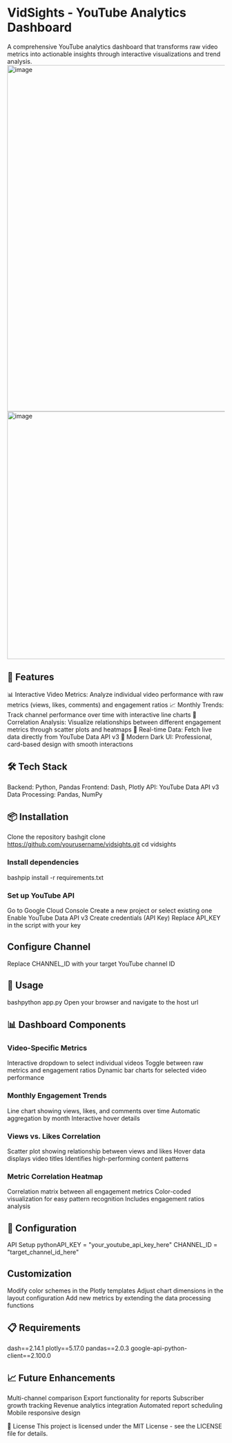 # VidSights - YouTube Analytics Dashboard
A comprehensive YouTube analytics dashboard that transforms raw video metrics into actionable insights through interactive visualizations and trend analysis.
<img width="1881" height="800" alt="image" src="https://github.com/user-attachments/assets/136f46de-75d8-49e8-9694-916e4cb9b592" />
<img width="1884" height="572" alt="image" src="https://github.com/user-attachments/assets/3cac67f3-4e49-43f8-8db4-83a923292039" />

## 🚀 Features
📊 Interactive Video Metrics: Analyze individual video performance with raw metrics (views, likes, comments) and engagement ratios
📈 Monthly Trends: Track channel performance over time with interactive line charts
💙 Correlation Analysis: Visualize relationships between different engagement metrics through scatter plots and heatmaps
🎯 Real-time Data: Fetch live data directly from YouTube Data API v3
🌙 Modern Dark UI: Professional, card-based design with smooth interactions

## 🛠️ Tech Stack
Backend: Python, Pandas
Frontend: Dash, Plotly
API: YouTube Data API v3
Data Processing: Pandas, NumPy

## 📦 Installation
Clone the repository
bashgit clone https://github.com/yourusername/vidsights.git
cd vidsights

### Install dependencies
bashpip install -r requirements.txt

### Set up YouTube API
Go to Google Cloud Console
Create a new project or select existing one
Enable YouTube Data API v3
Create credentials (API Key)
Replace API_KEY in the script with your key


## Configure Channel
Replace CHANNEL_ID with your target YouTube channel ID

## 🚀 Usage
bashpython app.py
Open your browser and navigate to the host url

## 📊 Dashboard Components

### Video-Specific Metrics
Interactive dropdown to select individual videos
Toggle between raw metrics and engagement ratios
Dynamic bar charts for selected video performance

### Monthly Engagement Trends
Line chart showing views, likes, and comments over time
Automatic aggregation by month
Interactive hover details

### Views vs. Likes Correlation
Scatter plot showing relationship between views and likes
Hover data displays video titles
Identifies high-performing content patterns

### Metric Correlation Heatmap
Correlation matrix between all engagement metrics
Color-coded visualization for easy pattern recognition
Includes engagement ratios analysis

## 🔧 Configuration
API Setup
pythonAPI_KEY = "your_youtube_api_key_here"
CHANNEL_ID = "target_channel_id_here"

## Customization
Modify color schemes in the Plotly templates
Adjust chart dimensions in the layout configuration
Add new metrics by extending the data processing functions

## 📋 Requirements
dash==2.14.1
plotly==5.17.0
pandas==2.0.3
google-api-python-client==2.100.0

## 📈 Future Enhancements
 Multi-channel comparison
 Export functionality for reports
 Subscriber growth tracking
 Revenue analytics integration
 Automated report scheduling
 Mobile responsive design

📄 License
This project is licensed under the MIT License - see the LICENSE file for details.
